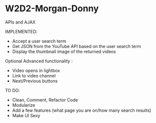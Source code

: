 # W2D2-Morgan-Donny
APIs and AJAX


IMPLEMENTED:
* Accept a user search term
* Get JSON from the YouTube API based on the user search term
* Display the thumbnail image of the returned videos

Optional Advanced functionality :

* Video opens in lightbox
* Link to video channel
* Next/Previous buttons

TO DO:
* Clean, Comment, Refactor Code
* Modularize
* Add a few features (what page you are on/how many search results)
* Make UI Sexy
